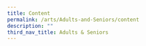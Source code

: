 ```yaml
---
title: Content
permalink: /arts/Adults-and-Seniors/content
description: ""
third_nav_title: Adults & Seniors
---
```

